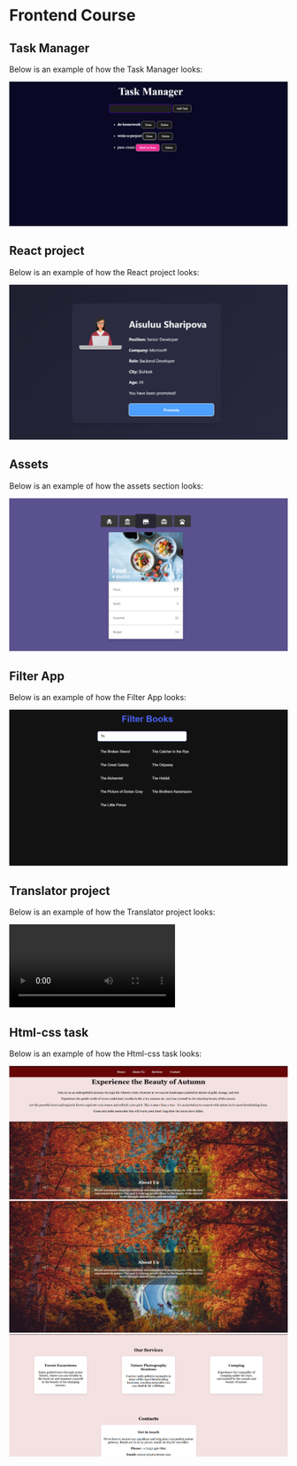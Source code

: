 # Frontend Course


## Task Manager

Below is an example of how the Task Manager looks:


![ Preview](image-preview/task-manager.png)


## React project

Below is an example of how the React project looks:

![React Preview](image-preview/react.png)


## Assets

Below is an example of how the assets section looks:


![Assets Preview](image-preview/assets.png)


## Filter App

Below is an example of how the Filter App looks:

![Filter-App Preview](image-preview/filter.png)



## Translator project

Below is an example of how the Translator project looks:

![Translator Preview](image-preview/translator(2).mp4)



## Html-css task

Below is an example of how the Html-css task looks:

![Html Preview](image-preview/htmltask1.png)
![Html Preview](image-preview/htmltask2.png)
![Html Preview](image-preview/htmltask3.png)


